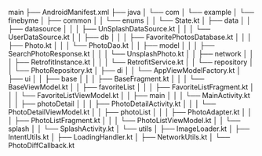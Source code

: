 main
├── AndroidManifest.xml
├── java
│   └── com
│       └── example
│           └── finebyme
│               ├── common
│               │   └── enums
│               │       └── State.kt
│               ├── data
│               │   ├── datasource
│               │   │   ├── UnSplashDataSource.kt
│               │   │   └── UserDataSource.kt
│               │   ├── db
│               │   │   ├── FavoritePhotosDatabase.kt
│               │   │   ├── Photo.kt
│               │   │   └── PhotoDao.kt
│               │   ├── model
│               │   │   ├── SearchPhotoResponse.kt
│               │   │   └── UnsplashPhoto.kt
│               │   ├── network
│               │   │   ├── RetrofitInstance.kt
│               │   │   └── RetrofitService.kt
│               │   └── repository
│               │       └── PhotoRepository.kt
│               ├── di
│               │   └── AppViewModelFactory.kt
│               ├── ui
│               │   ├── base
│               │   │   ├── BaseFragment.kt
│               │   │   └── BaseViewModel.kt
│               │   ├── favoriteList
│               │   │   ├── FavoriteListFragment.kt
│               │   │   └── FavoriteListViewModel.kt
│               │   ├── main
│               │   │   └── MainActivity.kt
│               │   ├── photoDetail
│               │   │   ├── PhotoDetailActivity.kt
│               │   │   └── PhotoDetailViewModel.kt
│               │   ├── photoList
│               │   │   ├── PhotoAdapter.kt
│               │   │   ├── PhotoListFragment.kt
│               │   │   └── PhotoListViewModel.kt
│               │   └── splash
│               │       └── SplashActivity.kt
│               └── utils
│                   ├── ImageLoader.kt
│                   ├── IntentUtils.kt
│                   ├── LoadingHandler.kt
│                   ├── NetworkUtils.kt
│                   └── PhotoDiffCallback.kt

